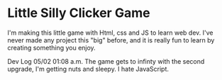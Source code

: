 # Little Silly Clicker Game

I'm making this little game with Html, css and JS to learn web dev. I've never made any project this "big" before,
and it is really fun to learn by creating something you enjoy.

Dev Log 05/02 01:08 a.m.
The game gets to infinty with the second upgrade, I'm getting nuts and sleepy. I hate JavaScript.